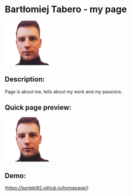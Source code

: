 # Bartłomiej Tabero - my page
![Bartłomiej Tabero](https://github.com/bartekt92/homepage/blob/main/images/bt.png?raw=true)
## Description:
Page is about me, tells about my work and my passions.
## Quick page preview:
![Quick page preview](https://github.com/bartekt92/homepage/blob/main/images/bt.png?raw=true)
## Demo:
(https://bartekt92.github.io/homepage/)
